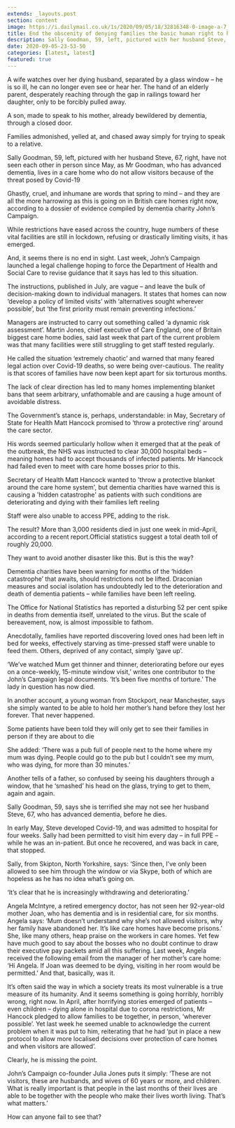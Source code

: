 ```yaml
---
extends: _layouts.post
section: content
image: https://i.dailymail.co.uk/1s/2020/09/05/18/32816348-0-image-a-7_1599327242274.jpg 
title: End the obscenity of denying families the basic human right to hug their dying loved ones  
description: Sally Goodman, 59, left, pictured with her husband Steve, 67, right, have not seen each other in person since May, as Mr Goodman, who has advanced dementia, lives in a care home. 
date: 2020-09-05-23-53-50 
categories: [latest, latest] 
featured: true 
--- 
```

A wife watches over her dying husband, separated by a glass window – he is so ill, he can no longer even see or hear her. The hand of an elderly parent, desperately reaching through the gap in railings toward her daughter, only to be forcibly pulled away.

A son, made to speak to his mother, already bewildered by dementia, through a closed door.

Families admonished, yelled at, and chased away simply for trying to speak to a relative.

Sally Goodman, 59, left, pictured with her husband Steve, 67, right, have not seen each other in person since May, as Mr Goodman, who has advanced dementia, lives in a care home who do not allow visitors because of the threat posed by Covid-19

Ghastly, cruel, and inhumane are words that spring to mind – and they are all the more harrowing as this is going on in British care homes right now, according to a dossier of evidence compiled by dementia charity John’s Campaign.

While restrictions have eased across the country, huge numbers of these vital facilities are still in lockdown, refusing or drastically limiting visits, it has emerged.

And, it seems there is no end in sight. Last week, John’s Campaign launched a legal challenge hoping to force the Department of Health and Social Care to revise guidance that it says has led to this situation.

The instructions, published in July, are vague – and leave the bulk of decision-making down to individual managers. It states that homes can now ‘develop a policy of limited visits’ with ‘alternatives sought wherever possible’, but ‘the first priority must remain preventing infections.’

Managers are instructed to carry out something called ‘a dynamic risk assessment’. Martin Jones, chief executive of Care England, one of Britain biggest care home bodies, said last week that part of the current problem was that many facilities were still struggling to get staff tested regularly.

He called the situation ‘extremely chaotic’ and warned that many feared legal action over Covid-19 deaths, so were being over-cautious. The reality is that scores of families have now been kept apart for six torturous months.

The lack of clear direction has led to many homes implementing blanket bans that seem arbitrary, unfathomable and are causing a huge amount of avoidable distress.

The Government’s stance is, perhaps, understandable: in May, Secretary of State for Health Matt Hancock promised to ‘throw a protective ring’ around the care sector.

His words seemed particularly hollow when it emerged that at the peak of the outbreak, the NHS was instructed to clear 30,000 hospital beds – meaning homes had to accept thousands of infected patients. Mr Hancock had failed even to meet with care home bosses prior to this.

Secretary of Health Matt Hancock wanted to 'throw a protective blanket around the care home system', but dementia charities have warned this is causing a 'hidden catastrophe' as patients with such conditions are deteriorating and dying with their families left reeling

Staff were also unable to access PPE, adding to the risk.

The result? More than 3,000 residents died in just one week in mid-April, according to a recent report.Official statistics suggest a total death toll of roughly 20,000.

They want to avoid another disaster like this. But is this the way?

Dementia charities have been warning for months of the ‘hidden catastrophe’ that awaits, should restrictions not be lifted. Draconian measures and social isolation has undoubtedly led to the deterioration and death of dementia patients – while families have been left reeling.

The Office for National Statistics has reported a disturbing 52 per cent spike in deaths from dementia itself, unrelated to the virus. But the scale of bereavement, now, is almost impossible to fathom.

Anecdotally, families have reported discovering loved ones had been left in bed for weeks, effectively starving as time-pressed staff were unable to feed them. Others, deprived of any contact, simply ‘gave up’.

‘We’ve watched Mum get thinner and thinner, deteriorating before our eyes on a once-weekly, 15-minute window visit,’ writes one contributor to the John’s Campaign legal documents. ‘It’s been five months of torture.’ The lady in question has now died.

In another account, a young woman from Stockport, near Manchester, says she simply wanted to be able to hold her mother’s hand before they lost her forever. That never happened.

Some patients have been told they will only get to see their families in person if they are about to die

She added: ‘There was a pub full of people next to the home where my mum was dying. People could go to the pub but I couldn’t see my mum, who was dying, for more than 30 minutes.’

Another tells of a father, so confused by seeing his daughters through a window, that he ‘smashed’ his head on the glass, trying to get to them, again and again.

Sally Goodman, 59, says she is terrified she may not see her husband Steve, 67, who has advanced dementia, before he dies.

In early May, Steve developed Covid-19, and was admitted to hospital for four weeks. Sally had been permitted to visit him every day – in full PPE – while he was an in-patient. But once he recovered, and was back in care, that stopped.

Sally, from Skipton, North Yorkshire, says: ‘Since then, I’ve only been allowed to see him through the window or via Skype, both of which are hopeless as he has no idea what’s going on.

‘It’s clear that he is increasingly withdrawing and deteriorating.’

Angela McIntyre, a retired emergency doctor, has not seen her 92-year-old mother Joan, who has dementia and is in residential care, for six months. Angela says: ‘Mum doesn’t understand why she’s not allowed visitors, why her family have abandoned her. It’s like care homes have become prisons.’ She, like many others, heap praise on the workers in care homes. Yet few have much good to say about the bosses who no doubt continue to draw their executive pay packets amid all this suffering. Last week, Angela received the following email from the manager of her mother’s care home: ‘Hi Angela. If Joan was deemed to be dying, visiting in her room would be permitted.’ And that, basically, was it.

It’s often said the way in which a society treats its most vulnerable is a true measure of its humanity. And it seems something is going horribly, horribly wrong, right now. In April, after horrifying stories emerged of patients – even children – dying alone in hospital due to corona restrictions, Mr Hancock pledged to allow families to be together, in person, ‘wherever possible’. Yet last week he seemed unable to acknowledge the current problem when it was put to him, reiterating that he had ‘put in place a new protocol to allow more localised decisions over protection of care homes and when visitors are allowed’.

Clearly, he is missing the point.

John’s Campaign co-founder Julia Jones puts it simply: ‘These are not visitors, these are husbands, and wives of 60 years or more, and children. What is really important is that people in the last months of their lives are able to be together with the people who make their lives worth living. That’s what matters.’

How can anyone fail to see that?

